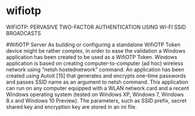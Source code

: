 # wifiotp
WIFIOTP: PERVASIVE TWO-FACTOR AUTHENTICATION USING WI-FI SSID BROADCASTS

#WifiOTP Server
As building or configuring a standalone WifiOTP Token device might be rather complex, in order to ease the validation a Windows application has been created to be used as a WifiOTP Token. Windows application is based on creating computer-to-computer (ad hoc) wireless network using “netsh hostednetwork” command. An application has been created using Autoit [15] that generates and encrypts one-time passwords and passes SSID name as an argument to netsh command. This application can run on any computer equipped with a WLAN network card and a recent Windows operating system (tested on Windows XP, Windows 7, Windows 8.x and Windows 10 Preview). The parameters, such as SSID prefix, secret shared key and encryption key are stored in an ini file.

